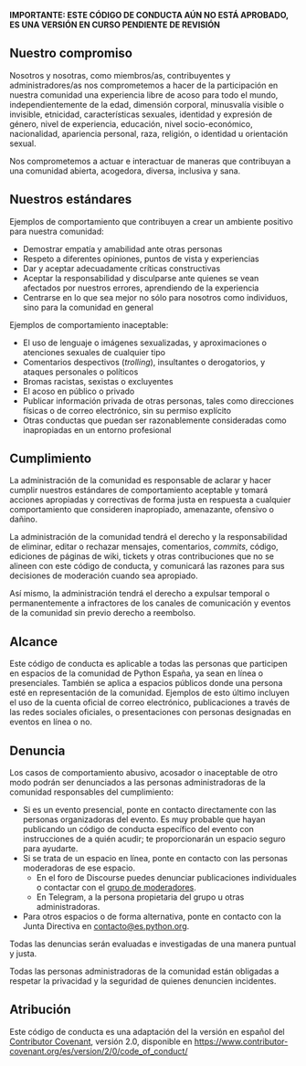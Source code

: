 **IMPORTANTE: ESTE CÓDIGO DE CONDUCTA AÚN NO ESTÁ APROBADO, ES UNA VERSIÓN EN CURSO PENDIENTE DE REVISIÓN**

## Nuestro compromiso

Nosotros y nosotras, como miembros/as, contribuyentes y administradores/as nos comprometemos a hacer de la participación en nuestra comunidad una experiencia libre de acoso para todo el mundo, independientemente de la edad, dimensión corporal, minusvalía visible o invisible, etnicidad, características sexuales, identidad y expresión de género, nivel de experiencia, educación, nivel socio-económico, nacionalidad, apariencia personal, raza, religión, o identidad u orientación sexual.

Nos comprometemos a actuar e interactuar de maneras que contribuyan a una comunidad abierta, acogedora, diversa, inclusiva y sana.

## Nuestros estándares

Ejemplos de comportamiento que contribuyen a crear un ambiente positivo para nuestra comunidad:

* Demostrar empatía y amabilidad ante otras personas
* Respeto a diferentes opiniones, puntos de vista y experiencias
* Dar y aceptar adecuadamente críticas constructivas
* Aceptar la responsabilidad y disculparse ante quienes se vean afectados por nuestros errores, aprendiendo de la experiencia
* Centrarse en lo que sea mejor no sólo para nosotros como individuos, sino para la comunidad en general

Ejemplos de comportamiento inaceptable:

* El uso de lenguaje o imágenes sexualizadas, y aproximaciones o
  atenciones sexuales de cualquier tipo
* Comentarios despectivos (_trolling_), insultantes o derogatorios, y ataques personales o políticos
* Bromas racistas, sexistas o excluyentes
* El acoso en público o privado
* Publicar información privada de otras personas, tales como direcciones físicas o de correo
  electrónico, sin su permiso explícito
* Otras conductas que puedan ser razonablemente consideradas como inapropiadas en un
  entorno profesional

## Cumplimiento

La administración de la comunidad es responsable de aclarar y hacer cumplir nuestros estándares de comportamiento aceptable y tomará acciones apropiadas y correctivas de forma justa en respuesta a cualquier comportamiento que consideren inapropiado, amenazante, ofensivo o dañino.

La administración de la comunidad tendrá el derecho y la responsabilidad de eliminar, editar o rechazar mensajes, comentarios, _commits_, código, ediciones de páginas de wiki, tickets y otras contribuciones que no se alineen con este código de conducta, y comunicará las razones para sus decisiones de moderación cuando sea apropiado.

Así mismo, la administración tendrá el derecho a expulsar temporal o permanentemente a infractores de los canales de comunicación y eventos de la comunidad sin previo derecho a reembolso.

## Alcance

Este código de conducta es aplicable a todas las personas que participen en espacios de la comunidad de Python España, ya sean en línea o presenciales. También se aplica a espacios públicos donde una persona esté en representación de la comunidad. Ejemplos de esto último incluyen el uso de la cuenta oficial de correo electrónico, publicaciones a través de las redes sociales oficiales, o presentaciones con personas designadas en eventos en línea o no.

## Denuncia

Los casos de comportamiento abusivo, acosador o inaceptable de otro modo podrán ser denunciados a las personas administradoras de la comunidad responsables del cumplimiento:

* Si es un evento presencial, ponte en contacto directamente con las personas organizadoras del evento. Es muy probable que hayan publicando un código de conducta específico del evento con instrucciones de a quién acudir; te proporcionarán un espacio seguro para ayudarte.
* Si se trata de un espacio en línea, ponte en contacto con las personas moderadoras de ese espacio.
  * En el foro de Discourse puedes denunciar publicaciones individuales o contactar con el [grupo de moderadores](https://comunidad.es.python.org/groups/moderadores).
  * En Telegram, a la persona propietaria del grupo u otras administradoras.
* Para otros espacios o de forma alternativa, ponte en contacto con la Junta Directiva en [contacto@es.python.org](mailto:contacto@es.python.org).

Todas las denuncias serán evaluadas e investigadas de una manera puntual y justa.

Todas las personas administradoras de la comunidad están obligadas a respetar la privacidad y la seguridad de quienes denuncien incidentes.

## Atribución

Este código de conducta es una adaptación del la versión en español del [Contributor Covenant][homepage], versión 2.0, disponible en https://www.contributor-covenant.org/es/version/2/0/code_of_conduct/

[homepage]: https://www.contributor-covenant.org
